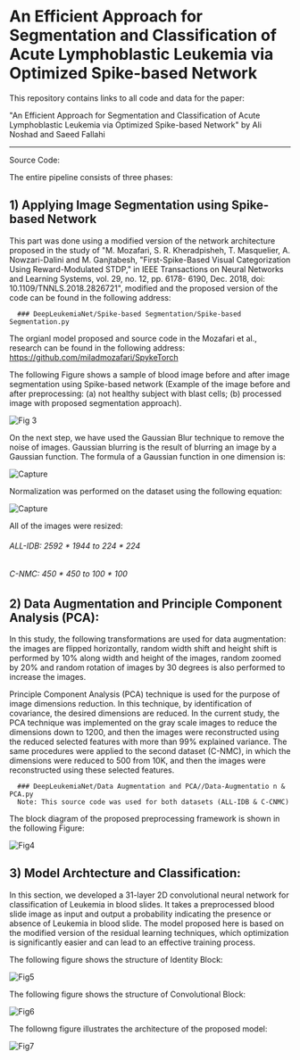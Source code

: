 # An Efficient Approach for Segmentation and Classification of Acute Lymphoblastic Leukemia via Optimized Spike-based Network

This repository contains links to all code and data for the paper:

"An Efficient Approach for Segmentation and Classification of Acute Lymphoblastic Leukemia via Optimized Spike-based Network" by Ali Noshad and Saeed Fallahi

--------------------------------------------------------------------------------------------------------------------------------------------------------------

Source Code:

The entire pipeline consists of three phases:

## 1) Applying Image Segmentation using Spike-based Network

This part was done using a modified version of the network architecture proposed in the study of "M. Mozafari, S. R. Kheradpisheh, T. Masquelier, A. Nowzari-Dalini and M.        Ganjtabesh, "First-Spike-Based Visual Categorization Using Reward-Modulated STDP," in IEEE Transactions on Neural Networks and Learning Systems, vol. 29, no. 12, pp. 6178-         6190,      Dec. 2018, doi: 10.1109/TNNLS.2018.2826721", modified and the proposed version of the code can be found in the following address:
      
      ### DeepLeukemiaNet/Spike-based Segmentation/Spike-based Segmentation.py

The orgianl model proposed and source code in the Mozafari et al., research can be found in the following address: https://github.com/miladmozafari/SpykeTorch

The following Figure shows a sample of blood image before and after image segmentation using Spike-based network (Example of the image before and after preprocessing: (a) not healthy subject with blast cells; (b) processed image with proposed segmentation approach).

![Fig 3](https://user-images.githubusercontent.com/37798588/131241475-b803ef6d-fe51-4721-ab83-403e8acadb3a.PNG)

On the next step, we have used the Gaussian Blur technique to remove the noise of images. Gaussian blurring is the result of blurring an image by a Gaussian function. The formula of a Gaussian function in one dimension is:

![Capture](https://user-images.githubusercontent.com/37798588/131253132-7f0dc8dc-6da7-4fe7-aecb-0f9a8a24fac4.PNG)

Normalization was performed on the dataset using the following equation:

![Capture](https://user-images.githubusercontent.com/37798588/131253216-43e85d6e-39c0-4333-83c9-d8113c74985d.PNG)

All of the images were resized:

 ###### ALL-IDB: 2592 * 1944 to 224 * 224
 ###### C-NMC: 450 * 450 to 100 * 100

## 2) Data Augmentation and Principle Component Analysis (PCA):

In this study, the following transformations are used for data augmentation: the images are flipped horizontally, random width shift and height shift is performed by 10% along width and height of the images, random zoomed by 20% and random rotation of images by 30 degrees is also performed to increase the images. 

Principle Component Analysis (PCA) technique is used for the purpose of image dimensions reduction. In this technique, by identification of covariance, the desired dimensions are reduced. In the current study, the PCA technique was implemented on the gray scale images to reduce the dimensions down to 1200, and then the images were reconstructed using the reduced selected features with more than 99% explained variance. The same procedures were applied to the second dataset (C-NMC), in which the dimensions were reduced to 500 from 10K, and then the images were reconstructed using these selected features.

      ### DeepLeukemiaNet/Data Augmentation and PCA//Data-Augmentatio n & PCA.py
      Note: This source code was used for both datasets (ALL-IDB & C-CNMC)

The block diagram of the proposed preprocessing framework is shown in the following Figure:

![Fig4](https://user-images.githubusercontent.com/37798588/131253249-c5396265-b3a7-4bfe-8b58-810b455d6394.PNG)

## 3) Model Archtecture and Classification:

In this section, we developed a 31-layer 2D convolutional neural network for classification of Leukemia in blood slides. It takes a preprocessed blood slide image as input and output a probability indicating the presence or absence of Leukemia in blood slide. The model proposed here is based on the modified version of the residual learning techniques, which optimization is significantly easier and can lead to an effective training process.

The following figure shows the structure of Identity Block:

![Fig5](https://user-images.githubusercontent.com/37798588/131253408-a37f9f95-7b43-4f4d-abec-a4cea85377cd.PNG)

The following figure shows the structure of Convolutional Block:

![Fig6](https://user-images.githubusercontent.com/37798588/131253432-90fb8a7d-bc6c-48db-b551-40256ca2e852.PNG)

The followng figure illustrates the architecture of the proposed model:

![Fig7](https://user-images.githubusercontent.com/37798588/131260069-89465e37-5df2-4fc1-8973-714d9c23e958.png)

